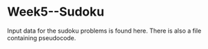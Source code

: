 # Week5--Sudoku

Input data for the sudoku problems is found here.
There is also a file containing pseudocode.
